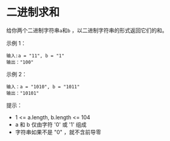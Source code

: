 # 二进制求和

给你两个二进制字符串`a`和`b` ，以二进制字符串的形式返回它们的和。

示例 1：
```
输入:a = "11", b = "1"
输出："100"
```
示例 2：
```
输入：a = "1010", b = "1011"
输出："10101"
```

提示：
- 1 <= a.length, b.length <= 104
- a 和 b 仅由字符 '0' 或 '1' 组成
- 字符串如果不是 "0" ，就不含前导零
